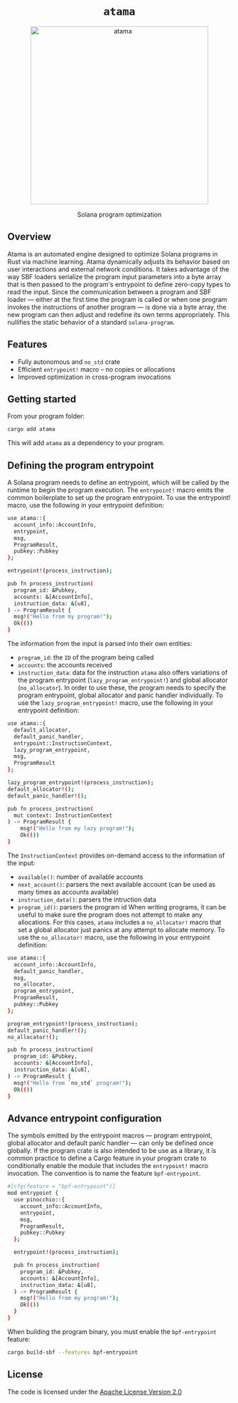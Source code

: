 <h1 align="center">
  <code>atama</code>
</h1>
<p align="center">
  <img width="400" alt="atama" src="https://cdn.discordapp.com/attachments/1339000430495268958/1339735217593913384/Tag222.png?ex=67afcd26&is=67ae7ba6&hm=71137b4482b16c2831c98f5a7b7b931bc91a91ef28f580f382326283ce8bf760&"/>

</p>
<p align="center">
Solana program optimization



## Overview

Atama is an automated engine designed to optimize Solana programs in Rust via machine learning. Atama dynamically adjusts its behavior based on user interactions and external network conditions. It takes advantage of the way SBF loaders serialize the program input parameters into a byte array that is then passed to the program's entrypoint to define zero-copy types to read the input. Since the communication between a program and SBF loader — either at the first time the program is called or when one program invokes the instructions of another program — is done via a byte array, the new program can then adjust and redefine its own terms appropriately. This nullifies the static behavior of a standard `solana-program`.

## Features

- Fully autonomous and `no_std` crate
- Efficient `entrypoint!` macro – no copies or allocations
- Improved optimization in cross-program invocations

## Getting started
From your program folder:
```bash
cargo add atama
```
This will add `atama` as a dependency to your program.

## Defining the program entrypoint
A Solana program needs to define an entrypoint, which will be called by the runtime to begin the program execution. The `entrypoint!` macro emits the common boilerplate to set up the program entrypoint.
To use the entrypoint! macro, use the following in your entrypoint definition:
```bash
use atama::{
  account_info::AccountInfo,
  entrypoint,
  msg,
  ProgramResult,
  pubkey::Pubkey
};

entrypoint!(process_instruction);

pub fn process_instruction(
  program_id: &Pubkey,
  accounts: &[AccountInfo],
  instruction_data: &[u8],
) -> ProgramResult {
  msg!("Hello from my program!");
  Ok(())
}
```
The information from the input is parsed into their own entities:
* `program_id`: the `ID` of the program being called
* `accounts`: the accounts received
* `instruction_data`: data for the instruction
`atama` also offers variations of the program entrypoint (`lazy_program_entrypoint!`) and global allocator (`no_allocator`). In order to use these, the program needs to specify the program entrypoint, global allocator and panic handler individually. 
To use the `lazy_program_entrypoint!` macro, use the following in your entrypoint definition:
```bash
use atama::{
  default_allocator,
  default_panic_handler,
  entrypoint::InstructionContext,
  lazy_program_entrypoint,
  msg,
  ProgramResult
};

lazy_program_entrypoint!(process_instruction);
default_allocator!();
default_panic_handler!();

pub fn process_instruction(
  mut context: InstructionContext
) -> ProgramResult {
    msg!("Hello from my lazy program!");
    Ok(())
}
```
The `InstructionContext` provides on-demand access to the information of the input:
* `available()`: number of available accounts
* `next_account()`: parsers the next available account (can be used as many times as accounts available)
* `instruction_data()`: parsers the intruction data
* `program_id()`: parsers the program id
When writing programs, it can be useful to make sure the program does not attempt to make any allocations. For this cases, `atama` includes a `no_allocator!` macro that set a global allocator just panics at any attempt to allocate memory.
To use the `no_allocator!` macro, use the following in your entrypoint definition:
```bash
use atama::{
  account_info::AccountInfo,
  default_panic_handler,
  msg,
  no_allocator,
  program_entrypoint,
  ProgramResult,
  pubkey::Pubkey
};

program_entrypoint!(process_instruction);
default_panic_handler!();
no_allocator!();

pub fn process_instruction(
  program_id: &Pubkey,
  accounts: &[AccountInfo],
  instruction_data: &[u8],
) -> ProgramResult {
  msg!("Hello from `no_std` program!");
  Ok(())
}
```

## Advance entrypoint configuration
The symbols emitted by the entrypoint macros — program entrypoint, global allocator and default panic handler — can only be defined once globally. If the program crate is also intended to be use as a library, it is common practice to define a Cargo feature in your program crate to conditionally enable the module that includes the `entrypoint!` macro invocation. The convention is to name the feature `bpf-entrypoint`.
```bash
#[cfg(feature = "bpf-entrypoint")]
mod entrypoint {
  use pinocchio::{
    account_info::AccountInfo,
    entrypoint,
    msg,
    ProgramResult,
    pubkey::Pubkey
  };

  entrypoint!(process_instruction);

  pub fn process_instruction(
    program_id: &Pubkey,
    accounts: &[AccountInfo],
    instruction_data: &[u8],
  ) -> ProgramResult {
    msg!("Hello from my program!");
    Ok(())
  }
}
```
When building the program binary, you must enable the `bpf-entrypoint` feature:
```bash
cargo build-sbf --features bpf-entrypoint
```







## License

The code is licensed under the [Apache License Version 2.0](LICENSE)
